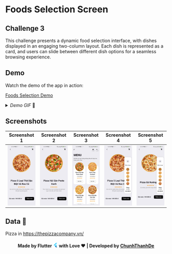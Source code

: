 # Foods Selection Screen

## Challenge 3

This challenge presents a dynamic food selection interface, with dishes displayed in an engaging two-column layout. Each dish is represented as a card, and users can slide between different dish options for a seamless browsing experience.

## Demo

Watch the demo of the app in action:

[Foods Selection Demo](https://youtube.com/shorts/MxfSHX-cTIU)

<details>
  <summary> <em> Demo GIF </em> 🍴 </summary>
  <div align="center">
    <img src="media/demo.gif" alt="Demo GIF" style="max-height: 400px; width: auto;"/>
  </div>
</details>

## Screenshots

| Screenshot 1 | Screenshot 2 | Screenshot 3 | Screenshot 4 | Screenshot 5 |
| ------------ | ------------ | ------------ | ------------ | ------------ |
| ![Screen 1](media/screen1.jpg) | ![Screen 2](media/screen2.jpg) | ![Screen 3](media/screen3.jpg) | ![Screen 4](media/screen4.jpg) | ![Screen 5](media/screen5.jpg) |

## Data 🥗

Pizza in https://thepizzacompany.vn/

<div align="center">

#### Made by Flutter <img src="https://raw.githubusercontent.com/Flutter-Journey/.github/refs/heads/main/media/flutter_icon.png" height="15"> with Love ❤️ | Developed by [ChunhThanhDe](https://github.com/chunhthanhde)

</div>
